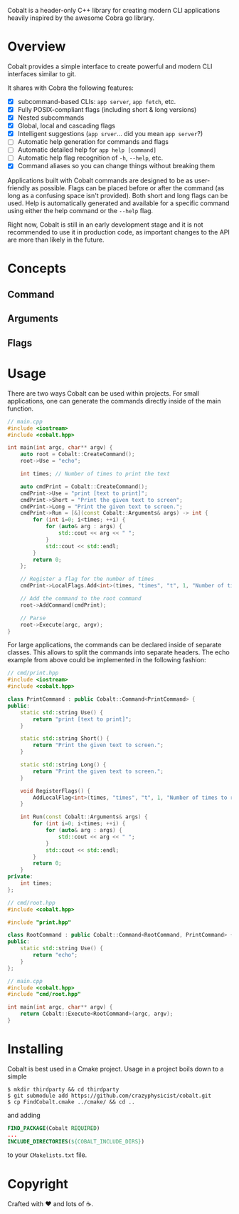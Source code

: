 Cobalt is a header-only C++ library for creating modern CLI applications heavily inspired by the awesome Cobra go library.

# Overview

Cobalt provides a simple interface to create powerful and modern CLI interfaces similar to git.

It shares with Cobra the following features:
- [x] subcommand-based CLIs: `app server`, `app fetch`, etc.
- [x] Fully POSIX-compliant flags (including short & long versions)
- [x] Nested subcommands
- [x] Global, local and cascading flags
- [x] Intelligent suggestions (`app srver`... did you mean `app server`?)
- [ ] Automatic help generation for commands and flags
- [ ] Automatic detailed help for `app help [command]`
- [ ] Automatic help flag recognition of `-h`, `--help`, etc.
- [x] Command aliases so you can change things without breaking them

Applications built with Cobalt commands are designed to be as user-friendly as possible.
Flags can be placed before or after the command (as long as a confusing space isn't provided).
Both short and long flags can be used. Help is automatically generated and available for a specific command using either the help command or the `--help` flag.

Right now, Cobalt is still in an early development stage and it is not recommended to use it in production code,
as important changes to the API are more than likely in the future.

# Concepts

## Command

## Arguments

## Flags

# Usage

There are two ways Cobalt can be used within projects. For small applications, one can generate the commands
directly inside of the main function.

```cpp
// main.cpp
#include <iostream>
#include <cobalt.hpp>

int main(int argc, char** argv) {
    auto root = Cobalt::CreateCommand();
    root->Use = "echo";

    int times; // Number of times to print the text

    auto cmdPrint = Cobalt::CreateCommand();
    cmdPrint->Use = "print [text to print]";
    cmdPrint->Short = "Print the given text to screen";
    cmdPrint->Long = "Print the given text to screen.";
    cmdPrint->Run = [&](const Cobalt::Arguments& args) -> int {
        for (int i=0; i<times; ++i) {
            for (auto& arg : args) {
                std::cout << arg << " ";
            }
            std::cout << std::endl;
        }
        return 0;
    };

    // Register a flag for the number of times
    cmdPrint->LocalFlags.Add<int>(times, "times", "t", 1, "Number of times to repeat the text");

    // Add the command to the root command
    root->AddCommand(cmdPrint);

    // Parse
    root->Execute(argc, argv);
}
```
For large applications, the commands can be declared inside of separate
classes. This allows to split the commands into separate headers. The echo example from
above could be implemented in the following fashion:
```cpp
// cmd/print.hpp
#include <iostream>
#include <cobalt.hpp>

class PrintCommand : public Cobalt::Command<PrintCommand> {
public:
    static std::string Use() {
        return "print [text to print]";
    }

    static std::string Short() {
        return "Print the given text to screen.";
    }

    static std::string Long() {
        return "Print the given text to screen.";
    }

    void RegisterFlags() {
        AddLocalFlag<int>(times, "times", "t", 1, "Number of times to repeat the text");
    }

    int Run(const Cobalt::Arguments& args) {
        for (int i=0; i<times; ++i) {
            for (auto& arg : args) {
                std::cout << arg << " ";
            }
            std::cout << std::endl;
        }
        return 0;
    }
private:
    int times;
};

// cmd/root.hpp
#include <cobalt.hpp>

#include "print.hpp"

class RootCommand : public Cobalt::Command<RootCommand, PrintCommand> {
public:
    static std::string Use() {
        return "echo";
    }
};

// main.cpp
#include <cobalt.hpp>
#include "cmd/root.hpp"

int main(int argc, char** argv) {
    return Cobalt::Execute<RootCommand>(argc, argv);
}

```

# Installing

Cobalt is best used in a Cmake project. Usage in a project boils down to a simple

```
$ mkdir thirdparty && cd thirdparty
$ git submodule add https://github.com/crazyphysicist/cobalt.git
$ cp FindCobalt.cmake ../cmake/ && cd ..
```

and adding

```cmake
FIND_PACKAGE(Cobalt REQUIRED)
...
INCLUDE_DIRECTORIES(${COBALT_INCLUDE_DIRS})
```
to your `CMakelists.txt` file.

# Copyright

Crafted with :heart: and lots of :coffee:.

